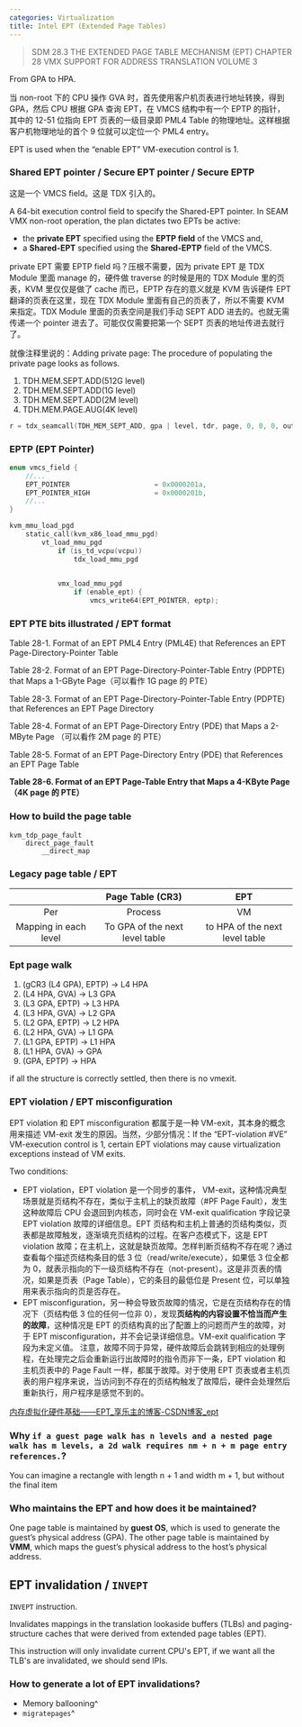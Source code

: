 ```yaml
---
categories: Virtualization
title: Intel EPT (Extended Page Tables)
---
```


>SDM 28.3 THE EXTENDED PAGE TABLE MECHANISM (EPT)
>CHAPTER 28 VMX SUPPORT FOR ADDRESS TRANSLATION
  VOLUME 3

From GPA to HPA.

当 non-root 下的 CPU 操作 GVA 时，首先使用客户机页表进行地址转换，得到 GPA，然后 CPU 根据 GPA 查询 EPT，在 VMCS 结构中有一个 EPTP 的指针，其中的 12-51 位指向 EPT 页表的一级目录即 PML4 Table 的物理地址。这样根据客户机物理地址的首个 9 位就可以定位一个 PML4 entry。

EPT is used when the “enable EPT” VM-execution control is 1.

### Shared EPT pointer / Secure EPT pointer / Secure EPTP

这是一个 VMCS field。这是 TDX 引入的。

A 64-bit execution control field to specify the Shared-EPT pointer. In SEAM VMX non-root operation, the plan dictates two EPTs be active:

- the **private EPT** specified using the **EPTP field** of the VMCS and,
- a **Shared-EPT** specified using the **Shared-EPTP** field of the VMCS.

private EPT 需要 EPTP field 吗？压根不需要，因为 private EPT 是 TDX Module 里面 manage 的，硬件做 traverse 的时候是用的 TDX Module 里的页表，KVM 里仅仅是做了 cache 而已，EPTP 存在的意义就是 KVM 告诉硬件 EPT 翻译的页表在这里，现在 TDX Module 里面有自己的页表了，所以不需要 KVM 来指定。TDX Module 里面的页表空间是我们手动 SEPT ADD 进去的。也就无需传递一个 pointer 进去了。可能仅仅需要把第一个 SEPT 页表的地址传进去就行了。

就像注释里说的：Adding private page: The procedure of populating the private page looks as follows.

1. TDH.MEM.SEPT.ADD(512G level)
2. TDH.MEM.SEPT.ADD(1G level)
3. TDH.MEM.SEPT.ADD(2M level)
4. TDH.MEM.PAGE.AUG(4K level)

```c
r = tdx_seamcall(TDH_MEM_SEPT_ADD, gpa | level, tdr, page, 0, 0, 0, out);
```

### EPTP (EPT Pointer)

```c
enum vmcs_field {
    //...
	EPT_POINTER                     = 0x0000201a,
	EPT_POINTER_HIGH                = 0x0000201b,
    //...
}

kvm_mmu_load_pgd
    static_call(kvm_x86_load_mmu_pgd)
        vt_load_mmu_pgd
            if (is_td_vcpu(vcpu))
                tdx_load_mmu_pgd
                    

            vmx_load_mmu_pgd
                if (enable_ept) {
                    vmcs_write64(EPT_POINTER, eptp);
```

### EPT PTE bits illustrated / EPT format

Table 28-1. Format of an EPT PML4 Entry (PML4E) that References an EPT Page-Directory-Pointer Table

Table 28-2. Format of an EPT Page-Directory-Pointer-Table Entry (PDPTE) that Maps a 1-GByte Page（可以看作 1G page 的 PTE）

Table 28-3. Format of an EPT Page-Directory-Pointer-Table Entry (PDPTE) that References an EPT Page Directory

Table 28-4. Format of an EPT Page-Directory Entry (PDE) that Maps a 2-MByte Page （可以看作 2M page 的 PTE）

Table 28-5. Format of an EPT Page-Directory Entry (PDE) that References an EPT Page Table

**Table 28-6. Format of an EPT Page-Table Entry that Maps a 4-KByte Page（4K page 的 PTE）**

### How to build the page table

```
kvm_tdp_page_fault
    direct_page_fault
        __direct_map
```

### Legacy page table / EPT

|                       |        Page Table (CR3)        |              EPT               |
|:---------------------:|:------------------------------:|:------------------------------:|
|          Per          |            Process             |               VM               |
| Mapping in each level | To GPA of the next level table | to HPA of the next level table |

### Ept page walk

1. (gCR3 (L4 GPA), EPTP) -> L4 HPA
2. (L4 HPA, GVA) -> L3 GPA
3. (L3 GPA, EPTP) -> L3 HPA
4. (L3 HPA, GVA) -> L2 GPA
5. (L2 GPA, EPTP) -> L2 HPA
6. (L2 HPA, GVA) -> L1 GPA
7. (L1 GPA, EPTP) -> L1 HPA
8. (L1 HPA, GVA) -> GPA
9. (GPA, EPTP) -> HPA

if all the structure is correctly settled, then there is no vmexit.

### EPT violation / EPT misconfiguration

EPT violation 和 EPT misconfiguration 都属于是一种 VM-exit，其本身的概念用来描述 VM-exit 发生的原因。当然，少部分情况：If the “EPT-violation \#VE” VM-execution control is 1, certain EPT violations may cause virtualization exceptions instead of VM exits.

Two conditions:

- EPT violation，EPT violation 是一个同步的事件， VM-exit，这种情况典型场景就是页结构不存在，类似于主机上的缺页故障（#PF Page Fault），发生这种故障后 CPU 会退回到内核态，同时会在 VM-exit qualification 字段记录 EPT violation 故障的详细信息。EPT 页结构和主机上普通的页结构类似，页表都是故障触发，逐渐填充页结构的过程。在客户态模式下，这是 EPT violation 故障；在主机上，这就是缺页故障。怎样判断页结构不存在呢？通过查看每个描述页结构条目的低 3 位（read/write/execute），如果低 3 位全都为 0，就表示指向的下一级页结构不存在（not-present）。这是非页表的情况，如果是页表（Page Table），它的条目的最低位是 Present 位，可以单独用来表示指向的页是否存在。
- EPT misconfiguration，另一种会导致页故障的情况，它是在页结构存在的情况下（页结构低 3 位的任何一位非 0），发现**页结构的内容设置不恰当而产生的故障**，这种情况是 EPT 的页结构真的出了配置上的问题而产生的故障，对于 EPT misconfiguration，并不会记录详细信息。VM-exit qualification 字段为未定义值。
  注意，故障不同于异常，硬件故障后会跳转到相应的处理例程，在处理完之后会重新运行出故障时的指令而非下一条，EPT violation 和主机页表中的 Page Fault 一样，都属于故障。对于使用 EPT 页表或者主机页表的用户程序来说，当访问到不存在的页结构触发了故障后，硬件会处理然后重新执行，用户程序是感觉不到的。

[内存虚拟化硬件基础——EPT_享乐主的博客-CSDN博客_ept](https://blog.csdn.net/huang987246510/article/details/104650146)

### Why `if a guest page walk has n levels and a nested page walk has m levels, a 2d walk requires nm + n + m page entry references.`?

You can imagine a rectangle with length n + 1 and width m + 1, but without the final item

### Who maintains the EPT and how does it be maintained?

One page table is maintained by **guest OS**, which is used to generate the guest’s physical address (GPA). The other page table is maintained by **VMM**, which maps the guest’s physical address to the host’s physical address.

## EPT invalidation / `INVEPT`

`INVEPT` instruction.

Invalidates mappings in the translation lookaside buffers (TLBs) and paging-structure caches that were derived from extended page tables (EPT).

This instruction will only invalidate current CPU's EPT, if we want all the TLB's are invalidated, we should send IPIs.

### How to generate a lot of EPT invalidations?

- Memory ballooning^
- `migratepages`^